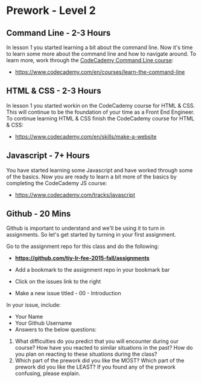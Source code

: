 # Prework - Level 2

## Command Line - 2-3 Hours

In lesson 1 you started learning a bit about the command line.
Now it's time to learn some more about the command line and how to navigate around.
To learn more, work through the [CodeCademy Command Line course](https://www.codecademy.com/en/courses/learn-the-command-line):

* https://www.codecademy.com/en/courses/learn-the-command-line

## HTML & CSS - 2-3 Hours

In lesson 1 you started workin on the CodeCademy course for HTML & CSS.
This will continue to be the foundation of your time as a Front End Engineer.
To continue learning HTML & CSS finish the CodeCademy course for HTML & CSS:

* https://www.codecademy.com/en/skills/make-a-website

## Javascript - 7+ Hours

You have started learning some Javascript and have worked through some of the basics.
Now you are ready to learn a bit more of the basics by completing the CodeCademy JS course:

* https://www.codecademy.com/tracks/javascript


## Github - 20 Mins

Github is important to understand and we'll be using it to turn in assignments.
So let's get started by turning in your first assignment.

Go to the assignment repo for this class and do the following:


* **https://github.com/tiy-lr-fee-2015-fall/assignments**

* Add a bookmark to the assignment repo in your bookmark bar
* Click on the issues link to the right
* Make a new issue titled <Your Name> - 00 - Introduction

In your issue, include:

* Your Name 
* Your Github Username
* Answers to the below questions:

1. What difficulties do you predict that you will encounter during our course? How have you reacted to similar situations in the past? How do you plan on reacting to these situations during the class?
2. Which part of the prework did you like the MOST? Which part of the prework did you like the LEAST? If you found any of the prework confusing, please explain.
